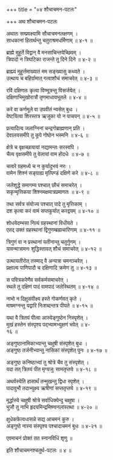 +++
title = "०४ शौचाचमन-पटलः"

+++
अथ शौचाचमन-पटलः  
  
अथातः सम्प्रवक्ष्यामि सौचाचमनलक्षणम् ।  
साधकानां हितार्थन्तु चतुराश्रमधर्मिणाम् ॥ ४-१ ॥  
  
ब्राह्मे मुहूर्ते विद्वान् वै मनसाचिन्तयेच्छिवम् ।  
त्रिपादो न त्रिघटिका राजन्ते तु दिने दिने ॥ ४-२ ॥  
  
ब्राह्म्यं मुहूर्त्तमाख्यातं मम सङ्ख्यासु कथ्यते ।  
उत्थाय च बहिर्ग्रामात् गत्वाशौचं समाचरेत् ॥ ४-३ ॥  
  
रविं दक्षिणतः कृत्वा विण्मूत्रन्तु विसर्जयेत् ।  
दक्षिणाभिमुखोरात्रौ तृणमाधायभूतले ॥ ४-४ ॥  
  
करे वा कर्णमूले वा उपवीतं न्यसेत् बुधः ।  
वेष्टयित्वा शिरस्तत्र ऋजुका यो न पाचयन् ॥ ४-५ ॥  
  
प्रत्यादित्य जलाग्निनां चन्द्रगोब्राह्मणान् प्रति ।  
देवालयसमीपे तु कूपे गोष्ठेन भस्मनि ॥ ४-६ ॥  
  
क्षेत्रे च वृक्षच्छायायां नद्यामन्तः सरस्वपि ।  
चैत्य वृक्षसमीपे तु वेलायां वाम होदधेः ॥ ४-७ ॥  
  
चत्वरे ग्रहमध्ये च न कुर्यादुभयं नरः ।  
वामेन शिश्नं सङ्ग्राह्य मृत्पिण्डं दक्षिणे करे ॥ ४-८ ॥  
  
जलेशुद्धे समागम्य पश्चात् छौचं समाचरेत् ।  
सकृन्मृत्तिकया शिश्नमक्षमात्रप्रमाणतः ॥ ४-९ ॥  
  
तथा सर्वत्र संयोज्य पश्चात् पादे तु मृत्तिकाम् ।  
दश कृत्वा करं वामं सप्तकुर्यात् करद्वयम् ॥ ४-१० ॥  
  
शोधयेदम्भसा नित्यं ग्रहस्थानां विधीयते ।  
एतद् उक्तं ग्रहस्थानां द्विगुणम्ब्रह्मचारिणाम् ॥ ४-११ ॥  
  
त्रिगुणं वा न प्रस्थानां यतीनान्तु चतुर्गुणम् ।  
यावन्मात्रामनः शुद्धिस्तावत् शौचं समाचरेत् ॥ ४-१२ ॥  
  
उत्थायतीरोत् तस्माद् वै अन्यत्रा चमनञ्चरेत् ।  
प्रक्षाल्य पाणिपादौ च दक्षिणादि क्रमेण तु ॥ ४-१३ ॥  
  
स पवित्रकरेणैव सर्वकर्मसमाचरेत् ।  
स्थले तु दक्षिणं पादं वामपादं जलेस्थितम् ॥ ४-१४ ॥  
  
नाभो न दिक्षुसंवीक्ष्य हस्ते गोकर्णवत् कृते ।  
माषमग्नन्तु यद्वारि निःशब्दन्तत्र पीयते ॥ ४-१५ ॥  
  
यथा वै त्रितयं पीत्वा आस्येङ्गुष्ठेन निस्पृशेत् ।  
मुखं हस्तेन संस्पृश्य पद्भ्यामभ्युक्षणं भवेत् ॥ ४-  
१६ ॥  
  
अङ्गुष्ठानामिकाभ्यान्तु चक्षुषी संस्पृशेत् बुधः ।  
अङ्गुष्ठ तर्जनीभ्यान्तु नासिकां संस्पृशेत् पुनः ॥ ४-१७ ॥  
  
अङ्गुष्ठ कनिष्ठाभ्यां तु श्रोत्रे चैव तु संस्पृशेत् ।  
यदा तत् त्रितयं पीत मृग्यजुः सामतृप्तये ॥ ४-१८ ॥  
  
अथर्वस्येति हासार्थं तन्मुखन्तु द्विधा स्पृशेत् ।  
पादावुभौ तदाभ्युक्ष्य ऋषीणां सप्ततृप्तये ॥ ४-१९ ॥  
  
मूर्द्धास्ये चक्षुषी श्रोत्रे सर्वाधिक्येन्दु चक्षुषा ।  
भुजौ तु नाभि हृदयमिन्द्रमिष्ण्वनलांस्तथा ॥ ४-२० ॥  
  
क्षुधेकफेत्वधासन्ने सद्य आचमनं कुरु ।  
अङ्गुष्ठे नास्य संस्पृश्य पश्चादाचमनं बुधः ॥ ४-२१ ॥  
  
एवमाचनं प्रोक्तं तत स्नानविधिं शृणु ॥  
  
इति शौचाचमनश्चतुर्थ-पटलः ॥ ४ ॥  
  
  

